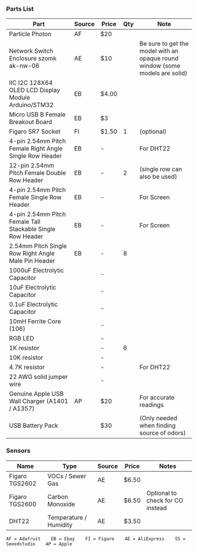 ### Parts List
|Part                                                       |Source  |Price   |Qty  |Note       |
|-----------------------------------------------------------|--------|--------|-----|-----------|
|Particle Photon                                            |AF      |$20     |     |           |
|Network Switch Enclosure szomk ak-nw-06                    |AE      |$10     |     |Be sure to get the model with an opaque round window (some models are solid)|
|IIC I2C 128X64 OLED LCD Display Module Arduino/STM32       |EB      |$4.00   |     |           |
|Micro USB B Female Breakout Board	                        |EB      |$3      |     |           |
|Figaro SR7 Socket                                          |FI      |$1.50   |1    |(optional) |
|4-pin 2.54mm Pitch Female Right Angle Single Row Header    |EB      | -      |     |For DHT22  |
|12-pin 2.54mm Pitch Female Double Row Header               |EB      | -      |2    |(single row can also be used) |
|4-pin 2.54mm Pitch Female Single Row Header                |EB      | -      |     |For Screen |
|4-pin 2.54mm Pitch Female Tall Stackable Single Row Header |EB      | -      |     |For Screen |
|2.54mm Pitch Single Row Right Angle Male Pin Header        |EB      | -      |8    |           |
|1000uF Electrolytic Capacitor                              |        | -      |     |           |
|10uF Electrolytic Capacitor                                |        | -      |     |           |
|0.1uF Electrolytic Capacitor                               |        | -      |     |           |
|10mH Ferrite Core (106)                                    |        | -      |     |           |
|RGB LED                                                    |        | -      |     |           |
|1K resistor                                                |        | -      |6    |           |
|10K resistor                                               |        | -      |     |           |
|4.7K resistor                                              |        | -      |     |For DHT22  |
|22 AWG solid jumper wire                                   |        | -      |     |           |
|Genuine Apple USB Wall Charger (A1401 / A1357)             |AP      |$20     |     |For accurate readings |
|USB Battery Pack                                           |        |$30     |     |(Only needed when finding source of odors) |

### Sensors
|Name               |Type                   |Source  |Price   |Notes
|-------------------|-----------------------|--------|--------|-----
|Figaro TGS2602     |VOCs / Sewer Gas       |AE      |$6.50   |
|Figaro TGS2600     |Carbon Monoxide        |AE      |$6.50   |Optional to check for CO instead
|DHT22              |Temperature / Humidity |AE      |$3.50   |

``AF = Adafruit    EB = Ebay    FI = Figaro    AE = AliExpress    SS = Seeedstudio    AP = Apple``
